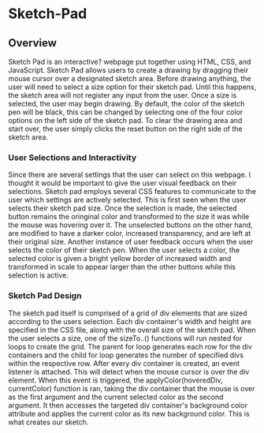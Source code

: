 # Sketch-Pad
## Overview
Sketch Pad is an interactive? webpage put together using HTML, CSS, and JavaScript. Sketch Pad allows users to create a drawing by dragging their mouse cursor over a designated sketch area. Before drawing anything, the user will need to select a size option for their sketch pad. Until this happens, the sketch area will not register any input from the user. Once a size is selected, the user may begin drawing. By default, the color of the sketch pen will be black, this can be changed by selecting one of the four color options on the left side of the sketch pad. To clear the drawing area and start over, the user simply clicks the reset button on the right side of the sketch area.

### User Selections and Interactivity
Since there are several settings that the user can select on this webpage. I thought it would be important to give the user visual feedback on their selections.
Sketch pad employs several CSS features to communicate to the user which settings are actively selected. This is first seen when the user selects their sketch pad size. Once the selection is made, the selected button remains the oringinal color and transformed to the size it was while the mouse was hovering over it. The unselected buttons on the other hand, are modified to have a darker color, increased transparency, and are left at their original size. Another instance of user feedback occurs when the user selects the color of their sketch pen. When the user selects a color, the selected color is given a bright yellow border of increased width and transformed in scale to appear larger than the other buttons while this selection is active. 

### Sketch Pad Design
The sketch pad itself is comprised of a grid of div elements that are sized according to the users selection. Each div container's width and height are specified in the CSS file, along with the overall size of the sketch pad. When the user selects a size, one of the sizeTo..() functions will run nested for loops to create the grid. The parent for loop generates each row for the div containers and the child for loop generates the number of specified divs within the respective row. After every div container is created, an event listener is attached. This will detect when the mouse cursor is over the div element. When this event is triggered, the applyColor(hoveredDiv, currentColor) function is ran, taking the div container that the mouse is over as the first argument and the current selected color as the second argument. It then accesses the targeted div container's background color attribute and applies the current color as its new background color. This is what creates our sketch.
